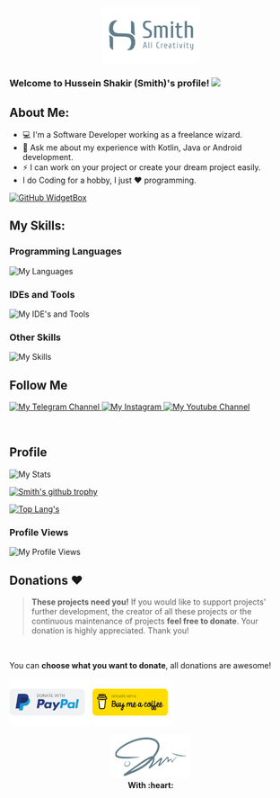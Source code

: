 <p align="center">
  <img src="https://raw.githubusercontent.com/smith8h/smith8h/main/20221103_150133.png" style="width: 35%;" alt="My Logo"/>
</p>

### Welcome to Hussein Shakir (Smith)'s profile! <img src="https://media.giphy.com/media/hvRJCLFzcasrR4ia7z/giphy.gif" width="28">

## About Me:
- 💻 I'm a Software Developer working as a freelance wizard.
- 💬 Ask me about my experience with Kotlin, Java or Android development.
- ⚡ I can work on your project or create your dream project easily.
- I do Coding for a hobby, I just ❤ programming.<br/>

[![GitHub WidgetBox](https://github-widgetbox.vercel.app/api/profile?username=smith8h&data=followers,repositories,stars,commits&theme=nautilus)](https://github.com/smith8h)

## My Skills:
### Programming Languages
<p>
  <img src="https://skillicons.dev/icons?i=java,kotlin,dart,python,mysql,json,xml,groovy&perline=12"  alt="My Languages"/>
</p>

### IDEs and Tools
<p>
  <img src="https://skillicons.dev/icons?i=androidstudio,idea,flutter,vscode,gradle,github,replit,stackoverflow&perline=12"  alt="My IDE's and Tools"/>
</p>

### Other Skills
<p>
<img src="https://skillicons.dev/icons?i=git,materialui,firebase,flask,bots,regex,md,html&perline=12"  alt="My Skills"/>
</p>

## Follow Me
<p>
  <a href="https://t.me/smithdev" target="_blank">
    <img src="https://img.shields.io/badge/Telegram-2CA5E0?style=for-the-badge&logo=telegram&logoColor=white"  alt="My Telegram Channel"/>
  </a>
  <a href="https://instagram.com/smith8h" target="_blank">
    <img src="https://img.shields.io/badge/Instagram-E4405F?style=for-the-badge&logo=instagram&logoColor=white" alt="My Instagram"/>
  </a>
  <a href="https://youtube.com/@smith8h" target="_blank">
    <img src="https://img.shields.io/badge/YouTube-FF0000?style=for-the-badge&logo=youtube&logoColor=white" alt="My Youtube Channel"/>
  </a>
</p>
<br/>

## Profile
<img src="https://myreadme.vercel.app/api/embed/smith8h?panels=userstatistics,toprepositories,toplanguages,commitgraph" alt="My Stats" />

[![Smith's github trophy](https://github-profile-trophy.vercel.app/?username=smith8h&row=2)](https://github.com/ryo-ma/github-profile-trophy)

[![Top Lang's](https://github-readme-stats.vercel.app/api/top-langs/?username=smith8h&layout=compact)](https://github.com/anuraghazra/github-readme-stats)

### Profile Views
  <img src="https://profile-counter.glitch.me/smith8h/count.svg"  alt="My Profile Views"/>
<br/>

## Donations :heart:
> **These projects need you!** If you would like to support projects' further development, the creator of all these projects or the continuous maintenance of projects **feel free to donate**. Your donation is highly appreciated. Thank you!
<br/>

You can **choose what you want to donate**, all donations are awesome!</br>
<br/>
[<img src="https://raw.githubusercontent.com/smith8h/smith8h/7e74b5cf5502aef174981d7f6d02a448ff2b0965/PayPal.svg"
      alt='Donate with PayPal'
      height="80"/>](https://www.paypal.me/husseinshakir)
[<img src="https://raw.githubusercontent.com/smith8h/smith8h/7e74b5cf5502aef174981d7f6d02a448ff2b0965/BMC.svg"
      alt='Donate with PayPal'
      height="80"/>](https://www.buymeacoffee.com/HusseinShakir)
<br/>

<p align="center">
  <img src="https://raw.githubusercontent.com/smith8h/smith8h/main/20221103_150053.png" style="width: 28%;" alt="My Signing"/>
  <br><b>With :heart:</b>
</p>
